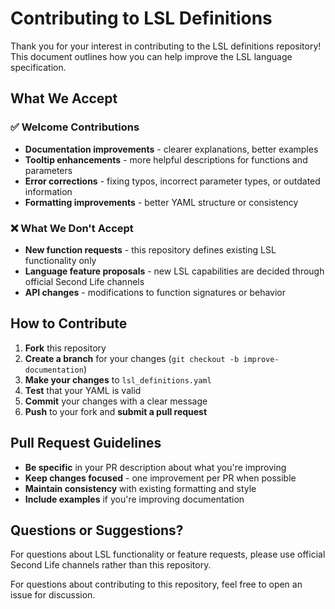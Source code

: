 # Contributing to LSL Definitions

Thank you for your interest in contributing to the LSL definitions repository! This document outlines how you can help improve the LSL language specification.

## What We Accept

### ✅ Welcome Contributions
- **Documentation improvements** - clearer explanations, better examples
- **Tooltip enhancements** - more helpful descriptions for functions and parameters  
- **Error corrections** - fixing typos, incorrect parameter types, or outdated information
- **Formatting improvements** - better YAML structure or consistency

### ❌ What We Don't Accept
- **New function requests** - this repository defines existing LSL functionality only
- **Language feature proposals** - new LSL capabilities are decided through official Second Life channels
- **API changes** - modifications to function signatures or behavior

## How to Contribute

1. **Fork** this repository
2. **Create a branch** for your changes (`git checkout -b improve-documentation`)
3. **Make your changes** to `lsl_definitions.yaml`
4. **Test** that your YAML is valid
5. **Commit** your changes with a clear message
6. **Push** to your fork and **submit a pull request**

## Pull Request Guidelines

- **Be specific** in your PR description about what you're improving
- **Keep changes focused** - one improvement per PR when possible  
- **Maintain consistency** with existing formatting and style
- **Include examples** if you're improving documentation

## Questions or Suggestions?

For questions about LSL functionality or feature requests, please use official Second Life channels rather than this repository.

For questions about contributing to this repository, feel free to open an issue for discussion.